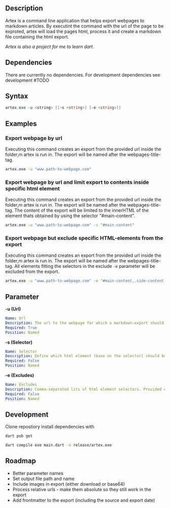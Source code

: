## Description
Artex is a command line application that helps export webpages to markdown articles. 
By executint the command with the url of the page to be exproted, artex will load the pages html, process it and create a markdown file containing the html export.

_Artex is also a project for me to learn dart._

## Dependencies
There are currently no dependencies.
For development dependencies see development #TODO 

## Syntax
```powershell
artex.exe -u <string> [[-s <string>] [-e <string>]]
```

## Examples

### Export webpage by url
Executing this command creates an export from the provided url inside the folder,m artex is run in.
The export will be named after the webpages-title-tag.

```bash
artex.exe -u "www.path-to-webpage.com"
```

### Export webpage by url and limit export to contents inside specific html element
Executing this command creates an export from the provided url inside the folder,m artex is run in.
The export will be named after the webpages-title-tag.
The content of the export will be limited to the innerHTML of the element thats obtained by using the selector "#main-content".

```bash
artex.exe -u "www.path-to-webpage.com" -s "#main-content"
```

### Export webpage but exclude specific HTML-elements from the export
Executing this command creates an export from the provided url inside the folder,m artex is run in.
The export will be named after the webpages-title-tag.
All elements fitting the selectors in the exclude `-e` parameter will be excluded from the export.

```bash
artex.exe -u "www.path-to-webpage.com" -e "#main-content,.side-content,.footer"
```

## Parameter

**-u (Url)**
```yaml
Name: Url
Description: The url to the webpage for which a markdown-export should be created
Required: True
Position: Named
```

**-s (Selector)**
```yaml
Name: Selector
Description: Define which html element (base on the selector) should be the exports root.
Required: False
Position: Named
```

**-e (Excludes)**
```yaml
Name: Excludes
Description: Comma-separated lits of html element selectors. Provided element will be excluded from export
Required: False
Position: Named
```

## Development

Clone repostiory
install dependencies with 

```bash
dart pub get
```

```bash
dart compile exe main.dart -o release/artex.exe
```

## Roadmap

+ Better parameter names
+ Set output file path and name
+ Include images in export (either download or base64)
+ Process relative urls - make them absolute so they still work in the export
+ Add frontmatter to the export (including the source and export date)